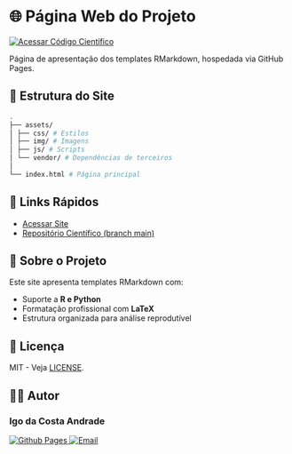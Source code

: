 # 🌐 Página Web do Projeto

[![Acessar Código Científico](https://img.shields.io/badge/main-Ver%20Código%20Fonte-blue?logo=github)](https://github.com/costandrad/template-solucionario-rmd/tree/main)

Página de apresentação dos templates RMarkdown, hospedada via GitHub Pages.

## 📂 Estrutura do Site

```bash
.
├── assets/
│ ├── css/ # Estilos
│ ├── img/ # Imagens
│ ├── js/ # Scripts
│ └── vendor/ # Dependências de terceiros
│ 
└── index.html # Página principal
```


## 🔗 Links Rápidos
- [Acessar Site](https://costandrad.github.io/template-solucionario-rmd/)
- [Repositório Científico (branch main)](https://github.com/costandrad/template-solucionario-rmd/tree/main)

## 📄 Sobre o Projeto
Este site apresenta templates RMarkdown com:
- Suporte a **R e Python**
- Formatação profissional com **LaTeX**
- Estrutura organizada para análise reprodutível

## 📄 Licença
MIT - Veja [LICENSE](LICENSE.txt).

## 🧑‍💻 Autor
### Igo da Costa Andrade
<p align="left">
  <a href="https://costandrad.github.io/">
    <img src="https://img.shields.io/badge/GitHub%20Pages-gray?logo=github" alt="Github Pages">
  </a>
  <a href="mailto:costandrad@gmail.com">
    <img src="https://img.shields.io/badge/Email-white?logo=gmail" alt="Email">
  </a>
</p>